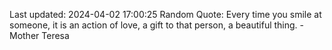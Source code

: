 Last updated: 2024-04-02 17:00:25
Random Quote: Every time you smile at someone, it is an action of love, a gift to that person, a beautiful thing. - Mother Teresa